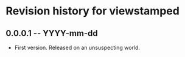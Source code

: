 # Revision history for viewstamped

## 0.0.0.1 -- YYYY-mm-dd

* First version. Released on an unsuspecting world.
